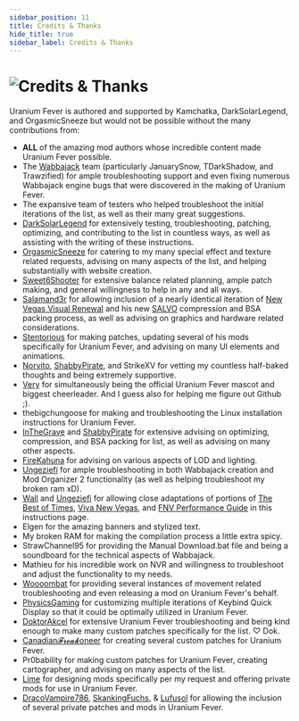 ```yaml
---
sidebar_position: 11
title: Credits & Thanks
hide_title: true
sidebar_label: Credits & Thanks
---
```


# ![Credits &  Thanks](https://github.com/user-attachments/assets/860a6f93-1ecd-4300-bcdc-516349fdd9cb)

Uranium Fever is authored and supported by Kamchatka, DarkSolarLegend, and OrgasmicSneeze but would not be possible without the many contributions from:
- **ALL** of the amazing mod authors whose incredible content made Uranium Fever possible.
- The [Wabbajack](https://www.wabbajack.org/) team (particularly JanuarySnow, TDarkShadow, and Trawzified) for ample troubleshooting support and even fixing numerous Wabbajack engine bugs that were discovered in the making of Uranium Fever.
- The expansive team of testers who helped troubleshoot the initial iterations of the list, as well as their many great suggestions.
- [DarkSolarLegend](https://next.nexusmods.com/profile/darksolarlegend) for extensively testing, troubleshooting, patching, optimizing, and contributing to the list in countless ways, as well as assisting with the writing of these instructions.
- [OrgasmicSneeze](https://next.nexusmods.com/profile/OrgasmicSneeze) for catering to my many special effect and texture related requests, advising on many aspects of the list, and helping substantially with website creation.
- [Sweet6Shooter](https://next.nexusmods.com/profile/Sweet6Shooter) for extensive balance related planning, ample patch making, and general willingness to help in any and all ways.
- [Salamand3r](https://salamand3r.fail/) for allowing inclusion of a nearly identical iteration of [New Vegas Visual Renewal](https://salamand3r.fail/new-vegas-visual-renewal) and his new [SALVO](https://salamand3r.fail/salvo) compression and BSA packing process, as well as advising on graphics and hardware related considerations.
- [Stentorious](https://next.nexusmods.com/profile/Stentorious/) for making patches, updating several of his mods specifically for Uranium Fever, and advising on many UI elements and animations.
- [Norvito](https://next.nexusmods.com/profile/Norvito), [ShabbyPirate](https://next.nexusmods.com/profile/ShabbyPirate), and StrikeXV for vetting my countless half-baked thoughts and being extremely supportive.
- [Very](https://next.nexusmods.com/profile/verybadalt) for simultaneously being the official Uranium Fever mascot and biggest cheerleader. And I guess also for helping me figure out Github ;).
- thebigchungoose for making and troubleshooting the Linux installation instructions for Uranium Fever.
- [InTheGrave](https://next.nexusmods.com/profile/Inthegrave) and [ShabbyPirate](https://next.nexusmods.com/profile/ShabbyPirate) for extensive advising on optimizing, compression, and BSA packing for list, as well as advising on many other aspects.
- [FireKahuna](https://next.nexusmods.com/profile/FireKahuna) for advising on various aspects of LOD and lighting.
- [Ungeziefi](https://next.nexusmods.com/profile/Ungeziefi) for ample troubleshooting in both Wabbajack creation and Mod Organizer 2 functionality (as well as helping troubleshoot my broken ram xD).
- [Wall](https://next.nexusmods.com/profile/WallSoGB) and [Ungeziefi](https://next.nexusmods.com/profile/Ungeziefi) for allowing close adaptations of portions of [The Best of Times](https://thebestoftimes.moddinglinked.com/), [Viva New Vegas](https://vivanewvegas.moddinglinked.com/), and [FNV Performance Guide](https://performance.moddinglinked.com/falloutnv.html) in this instructions page.
- Elgen for the amazing banners and stylized text.
- My broken RAM for making the compilation process a little extra spicy.
- StrawChannel95 for providing the Manual Download.bat file and being a soundboard for the technical aspects of Wabbajack.
- Mathieu for his incredible work on NVR and willingness to troubleshoot and adjust the functionality to my needs.
- [Woooombat](https://next.nexusmods.com/profile/Woooombat) for providing several instances of movement related troubleshooting and even releasing a mod on Uranium Fever's behalf.
- [PhysicsGaming](https://next.nexusmods.com/profile/physicsgaming) for customizing multiple iterations of Keybind Quick Display so that it could be optimally utilized in Uranium Fever.
- [DoktorAkcel](https://next.nexusmods.com/profile/DoktorAkcel) for extensive Uranium Fever troubleshooting and being kind enough to make many custom patches specifically for the list. ♡ Dok.
- [Canadian𝓕𝓻𝓮𝓪𝓴oneer](https://next.nexusmods.com/profile/CanadianBaconeer) for creating several custom patches for Uranium Fever.
- Pr0bability for making custom patches for Uranium Fever, creating cartographer, and advising on many aspects of the list.
- [Lime](https://next.nexusmods.com/profile/LimeMods) for designing mods specifically per my request and offering private mods for use in Uranium Fever.
- [DracoVampire786](https://next.nexusmods.com/profile/DracoVampire786), [SkankingFuchs](https://next.nexusmods.com/profile/kittayman), & [Lufusol](https://next.nexusmods.com/profile/lufusol) for allowing the inclusion of several private patches and mods in Uranium Fever.
